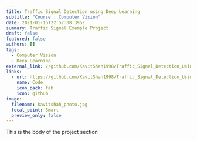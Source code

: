 ```yaml
---
title: Traffic Signal Detection using Deep Learning
subtitle: "Course : Computer Vision"
date: 2021-01-15T22:52:08.395Z
summary: Traffic Signal Example Project
draft: false
featured: false
authors: []
tags:
  - Computer Vision
  - Deep Learning
external_link: //github.com/KavitShah1998/Traffic_Signal_Detection_Using_Deep_Learning
links:
  - url: https://github.com/KavitShah1998/Traffic_Signal_Detection_Using_Deep_Learning
    name: Code
    icon_pack: fab
    icon: github
image:
  filename: kavitshah_photo.jpg
  focal_point: Smart
  preview_only: false
---
```

This is the body of the project section